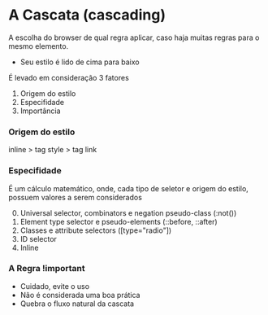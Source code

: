 # A Cascata (cascading)

A escolha do browser de qual regra aplicar, caso haja muitas regras para o mesmo elemento.

* Seu estilo é lido de cima para baixo

É levado em consideração 3 fatores

1. Origem do estilo
2. Especifidade 
3. Importância

### Origem do estilo

inline > tag style > tag link

### Especifidade 

É um cálculo matemático, onde, cada tipo de seletor e origem do estilo, possuem valores a serem considerados

0. Universal selector, combinators e negation pseudo-class (:not())
1. Element type selector e pseudo-elements (::before, ::after)
10. Classes e attribute selectors ([type="radio"])
100. ID selector
1000. Inline

### A Regra !important

* Cuidado, evite o uso
* Não é considerada uma boa prática
* Quebra o fluxo natural da cascata
